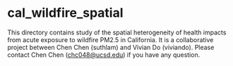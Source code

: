 # cal_wildfire_spatial
This directory contains study of the spatial heterogeneity of health impacts from acute exposure to wildfire PM2.5 in California. It is a collaborative project between Chen Chen (suthlam) and Vivian Do (viviando).  Please contact Chen Chen (chc048@ucsd.edu) if you have any question.

